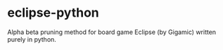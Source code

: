 # eclipse-python
Alpha beta pruning method for board game Eclipse (by Gigamic) written purely in python. 
